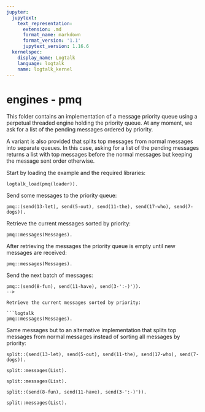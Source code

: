 ```yaml
---
jupyter:
  jupytext:
    text_representation:
      extension: .md
      format_name: markdown
      format_version: '1.1'
      jupytext_version: 1.16.6
  kernelspec:
    display_name: Logtalk
    language: logtalk
    name: logtalk_kernel
---
```


<!--
________________________________________________________________________

This file is part of Logtalk <https://logtalk.org/>  
SPDX-FileCopyrightText: 1998-2025 Paulo Moura <pmoura@logtalk.org>  
SPDX-License-Identifier: Apache-2.0

Licensed under the Apache License, Version 2.0 (the "License");
you may not use this file except in compliance with the License.
You may obtain a copy of the License at

    http://www.apache.org/licenses/LICENSE-2.0

Unless required by applicable law or agreed to in writing, software
distributed under the License is distributed on an "AS IS" BASIS,
WITHOUT WARRANTIES OR CONDITIONS OF ANY KIND, either express or implied.
See the License for the specific language governing permissions and
limitations under the License.
________________________________________________________________________
-->

# engines - pmq

This folder contains an implementation of a message priority queue using
a perpetual threaded engine holding the priority queue. At any moment, we
ask for a list of the pending messages ordered by priority.

A variant is also provided that splits top messages from normal messages
into separate queues. In this case, asking for a list of the pending
messages returns a list with top messages before the normal messages but
keeping the message sent order otherwise.

Start by loading the example and the required libraries:

```logtalk
logtalk_load(pmq(loader)).
```

<!--
true.
-->

Send some messages to the priority queue:

```logtalk
pmq::(send(13-let), send(5-out), send(11-the), send(17-who), send(7-dogs)).
```

<!--
true
-->

Retrieve the current messages sorted by priority:

```logtalk
pmq::messages(Messages).
```

<!--
Messages = [who, let, the, dogs, out].
-->

After retrieving the messages the priority queue is empty until new messages
are received:

```logtalk
pmq::messages(Messages).
```

<!--
Messages = [].
-->

Send the next batch of messages:

```logtalk
pmq::(send(8-fun), send(11-have), send(3-':-)')).
-->

Retrieve the current messages sorted by priority:

```logtalk
pmq::messages(Messages).
```

<!--
Messages = [have, fun, ':-)'].
-->

Same messages but to an alternative implementation that splits top messages
from normal messages instead of sorting all messages by priority:

```logtalk
split::(send(13-let), send(5-out), send(11-the), send(17-who), send(7-dogs)).
```

<!--
true.
-->

```logtalk
split::messages(List).
```

<!--
List = [let, the, who, out, dogs].
-->

```logtalk
split::messages(List).
```

<!--
List = [].
-->

```logtalk
split::(send(8-fun), send(11-have), send(3-':-)')).
```

<!--
true.
-->

```logtalk
split::messages(List).
```

<!--
List = [have, fun, ':-)'].
-->
